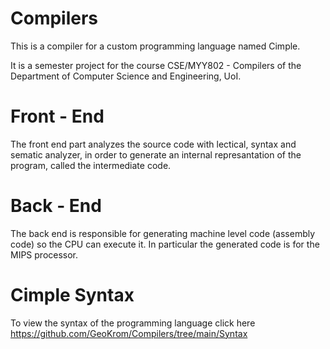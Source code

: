 # Compilers

This is a compiler for a custom programming language named Cimple.

It is a semester project for the course CSE/MYY802 - Compilers of the Department of Computer Science and Engineering, UoI.

# Front - End

The front end part analyzes the source code with lectical, syntax and sematic analyzer, in order to generate an internal
represantation of the program, called the intermediate code.

# Back - End

The back end is responsible for generating machine level code (assembly code) so the CPU can execute it. 
In particular the generated code is for the MIPS processor. 

# Cimple Syntax 

To view the syntax of the programming language click here https://github.com/GeoKrom/Compilers/tree/main/Syntax
